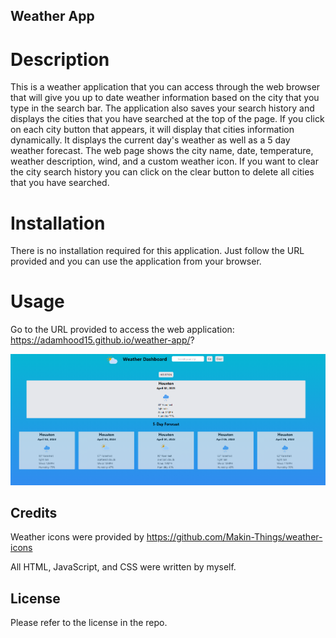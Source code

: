## Weather App
# Description
This is a weather application that you can access through the web browser that will give you up to date weather information based on the city that you type in the search bar. The application also saves your search history and displays the cities that you have searched at the top of the page. If you click on each city button that appears, it will display that cities information dynamically. It displays the current day's weather as well as a 5 day weather forecast. The web page shows the city name, date, temperature, weather description, wind, and a custom weather icon. If you want to clear the city search history you can click on the clear button to delete all cities that you have searched. 

# Installation
There is no installation required for this application. Just follow the URL provided and you can use the application from your browser.

# Usage
Go to the URL provided to access the web application: https://adamhood15.github.io/weather-app/? 

![Webpage screenshot](./assets/webpage-screenshot/Screenshot%202023-04-02%20122757.png)

## Credits
Weather icons were provided by https://github.com/Makin-Things/weather-icons 

All HTML, JavaScript, and CSS were written by myself. 

## License
Please refer to the license in the repo.
